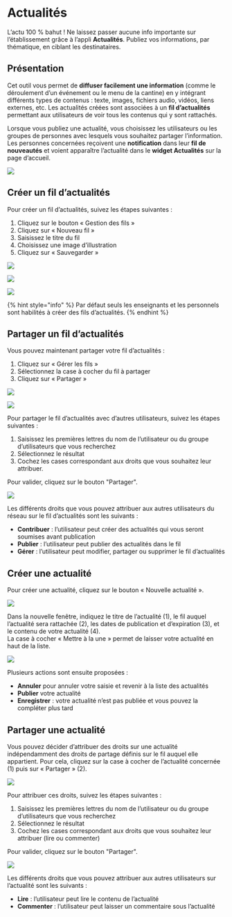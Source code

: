 # Actualités

L’actu 100 % bahut ! Ne laissez passer aucune info importante sur l’établissement grâce à l’appli **Actualités**. Publiez vos informations, par thématique, en ciblant les destinataires.

## Présentation

Cet outil vous permet de **diffuser facilement une information** \(comme le déroulement d’un événement ou le menu de la cantine\) en y intégrant différents types de contenus : texte, images, fichiers audio, vidéos, liens externes, etc. Les actualités créées sont associées à un **fil d’actualités** permettant aux utilisateurs de voir tous les contenus qui y sont rattachés.

Lorsque vous publiez une actualité, vous choisissez les utilisateurs ou les groupes de personnes avec lesquels vous souhaitez partager l’information. Les personnes concernées reçoivent une **notification** dans leur **fil de nouveautés** et voient apparaître l’actualité dans le **widget Actualités** sur la page d’accueil.

![](.gitbook/assets/actu_11-1024x475-1-1%20%281%29.png)

## Créer un fil d’actualités

Pour créer un fil d’actualités, suivez les étapes suivantes :

1. Cliquez sur le bouton « Gestion des fils »
2. Cliquez sur « Nouveau fil »
3. Saisissez le titre du fil
4. Choisissez une image d’illustration
5. Cliquez sur « Sauvegarder »

![](.gitbook/assets/actu_2_1-1024x318-1-1%20%281%29.png)

![](.gitbook/assets/a28-2-1%20%281%29.png)

![](.gitbook/assets/a37-1-1%20%281%29.png)

{% hint style="info" %}
Par défaut seuls les enseignants et les personnels sont habilités à créer des fils d’actualités.
{% endhint %}

## Partager un fil d’actualités

Vous pouvez maintenant partager votre fil d’actualités :

1. Cliquez sur « Gérer les fils »
2. Sélectionnez la case à cocher du fil à partager
3. Cliquez sur « Partager »

![](.gitbook/assets/actu_2_1-1024x318-1-3%20%281%29.png)

![](.gitbook/assets/actu_3_1-1024x633-4%20%281%29.png)

Pour partager le fil d’actualités avec d’autres utilisateurs, suivez les étapes suivantes :

1. Saisissez les premières lettres du nom de l’utilisateur ou du groupe d’utilisateurs que vous recherchez
2. Sélectionnez le résultat
3. Cochez les cases correspondant aux droits que vous souhaitez leur attribuer.

Pour valider, cliquez sur le bouton "Partager".

![](.gitbook/assets/fil-actu-2-1-1%20%281%29.png)

Les différents droits que vous pouvez attribuer aux autres utilisateurs du réseau sur le fil d’actualités sont les suivants :

* **Contribuer** : l’utilisateur peut créer des actualités qui vous seront soumises avant publication
* **Publier** : l’utilisateur peut publier des actualités dans le fil
* **Gérer** : l’utilisateur peut modifier, partager ou supprimer le fil d’actualités

## Créer une actualité

Pour créer une actualité, cliquez sur le bouton « Nouvelle actualité ».

![](.gitbook/assets/capture-1-1-1.png)

Dans la nouvelle fenêtre, indiquez le titre de l’actualité \(1\), le fil auquel l’actualité sera rattachée \(2\), les dates de publication et d’expiration \(3\), et le contenu de votre actualité \(4\).  
La case à cocher « Mettre à la une » permet de laisser votre actualité en haut de la liste.

![](.gitbook/assets/actu-2-1024x524-4.png)

Plusieurs actions sont ensuite proposées :

* **Annuler** pour annuler votre saisie et revenir à la liste des actualités
* **Publier** votre actualité
* **Enregistrer** : votre actualité n’est pas publiée et vous pouvez la compléter plus tard

## Partager une actualité

Vous pouvez décider d’attribuer des droits sur une actualité indépendamment des droits de partage définis sur le fil auquel elle appartient. Pour cela, cliquez sur la case à cocher de l’actualité concernée \(1\) puis sur « Partager » \(2\).

![](.gitbook/assets/actu_4-1-1024x626-1-1%20%281%29.png)

Pour attribuer ces droits, suivez les étapes suivantes :

1. Saisissez les premières lettres du nom de l’utilisateur ou du groupe d’utilisateurs que vous recherchez
2. Sélectionnez le résultat
3. Cochez les cases correspondant aux droits que vous souhaitez leur attribuer \(lire ou commenter\)

Pour valider, cliquez sur le bouton "Partager".

![](.gitbook/assets/actus-1-1%20%281%29.png)

Les différents droits que vous pouvez attribuer aux autres utilisateurs sur l’actualité sont les suivants :

* **Lire** : l’utilisateur peut lire le contenu de l’actualité
* **Commenter** : l’utilisateur peut laisser un commentaire sous l’actualité

